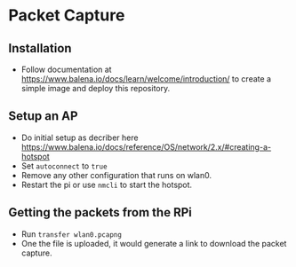 # Packet Capture

## Installation
- Follow documentation at https://www.balena.io/docs/learn/welcome/introduction/ to create a simple image and deploy this repository.

## Setup an AP
- Do initial setup as decriber here https://www.balena.io/docs/reference/OS/network/2.x/#creating-a-hotspot
- Set `autoconnect` to `true`
- Remove any other configuration that runs on wlan0.
- Restart the pi or use `nmcli` to start the hotspot.


## Getting the packets from the RPi
- Run `transfer wlan0.pcapng`
- One the file is uploaded, it would generate a link to download the packet capture.
